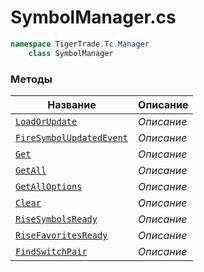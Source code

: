 
# SymbolManager.cs
```csharp
namespace TigerTrade.Tc.Manager  
    class SymbolManager
```

### Методы
| Название | Описание |
| --- | --- |
| [`LoadOrUpdate`](./Методы/LoadOrUpdate.md) | *Описание* |
| [`FireSymbolUpdatedEvent`](./Методы/FireSymbolUpdatedEvent.md) | *Описание* |
| [`Get`](./Методы/Get.md) | *Описание* |
| [`GetAll`](./Методы/GetAll.md) | *Описание* |
| [`GetAllOptions`](./Методы/GetAllOptions.md) | *Описание* |
| [`Clear`](./Методы/Clear.md) | *Описание* |
| [`RiseSymbolsReady`](./Методы/RiseSymbolsReady.md) | *Описание* |
| [`RiseFavoritesReady`](./Методы/RiseFavoritesReady.md) | *Описание* |
| [`FindSwitchPair`](./Методы/FindSwitchPair.md) | *Описание* |
